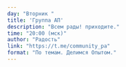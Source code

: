 ```yaml
---
day: "Вторник "
title: 'Группа АП'
description: "Всем рады! приходите."
time: "20:00 (мск)"
author: "Радость"
link: "https://t.me/community_pa"
format: "По темам. Делимся Опытом."
---
```

